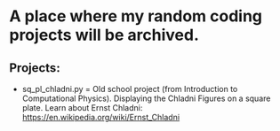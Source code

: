 # A place where my random coding projects will be archived.

## Projects:
* sq_pl_chladni.py = Old school project (from Introduction to Computational Physics). Displaying the Chladni Figures on a square plate. Learn about Ernst Chladni: https://en.wikipedia.org/wiki/Ernst_Chladni
